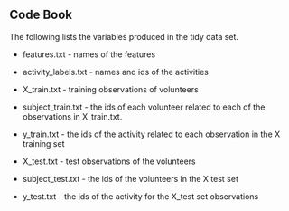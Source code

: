 ## Code Book

The following lists the variables produced in the tidy data set.


* features.txt - names of the features

* activity_labels.txt - names and ids of the activities

* X_train.txt - training observations of volunteers

* subject_train.txt - the ids of each volunteer related to each of the observations in X_train.txt.

* y_train.txt - the ids of the activity related to each observation in the X training set

* X_test.txt - test observations of the volunteers

* subject_test.txt - the ids of the volunteers in the X test set

* y_test.txt - the ids of the activity for the X_test set observations
